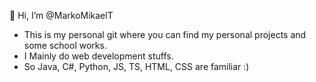 👋 Hi, I’m @MarkoMikaelT
- This is my personal git where you can find my personal projects and some school works.
- I Mainly do web development stuffs.
- So Java, C#, Python, JS, TS, HTML, CSS are familiar :) 

<!---
MarkoMikaelT/MarkoMikaelT is a ✨ special ✨ repository because its `README.md` (this file) appears on your GitHub profile.
You can click the Preview link to take a look at your changes.
--->
